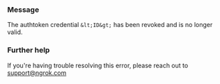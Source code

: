 
### Message
The authtoken credential `&lt;ID&gt;` has been revoked
and is no longer valid.

### Further help
If you're having trouble resolving this error, please reach out to [support@ngrok.com](mailto:support@ngrok.com?subject=Help%20with%20ERR_NGROK_300)

